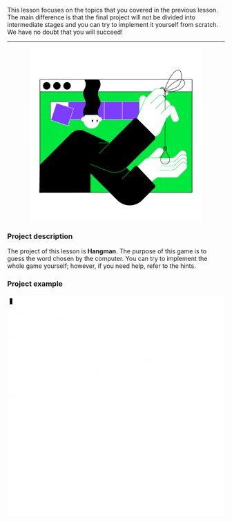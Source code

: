 This lesson focuses on the topics that you covered in the previous lesson.
The main difference is that the final project will not be divided into intermediate stages
and you can try to implement it yourself from scratch.
We have no doubt that you will succeed!

----

<p align="center">
    <img src="../../utils/src/main/resources/images/part1/hangman/game.png" alt="Hangman" width="400"/>
</p>

### Project description

The project of this lesson is **Hangman**.
The purpose of this game is to guess the word chosen by the computer.
You can try to implement the whole game yourself; however, if you need help, 
refer to the hints.

### Project example

![The game's example](../../utils/src/main/resources/images/part1/hangman/game.gif "Game example")
